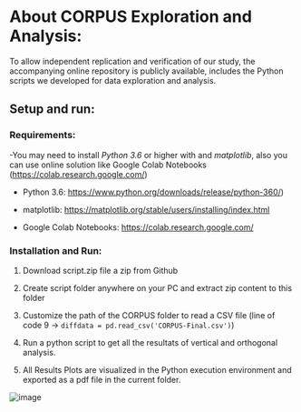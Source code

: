 # About CORPUS Exploration and Analysis:

To allow independent replication and verification of our study, the accompanying online repository is publicly available,
includes the Python scripts we developed for data exploration and analysis.

## Setup and run:

### Requirements:

-You may need to install _Python 3.6_ or higher with and _matplotlib_, also you can use online solution like Google Colab Notebooks (https://colab.research.google.com/)

*  Python 3.6: https://www.python.org/downloads/release/python-360/) 

*  matplotlib: https://matplotlib.org/stable/users/installing/index.html

*  Google Colab Notebooks: https://colab.research.google.com/


### Installation and Run:

1. Download script.zip file a zip from Github

2. Create script folder anywhere on your PC and extract zip content to this folder

3. Customize the path of the CORPUS folder to read a CSV file (line of code 9 ->  ```diffdata = pd.read_csv('CORPUS-Final.csv')```)

4. Run a python script to get all the resultats of vertical and orthogonal analysis.

5. All Results Plots are visualized in the Python execution environment and exported as a pdf file in the current folder. 

![image](https://user-images.githubusercontent.com/42803883/169049820-12127f54-6995-42fd-8da3-936e9358514d.png)
